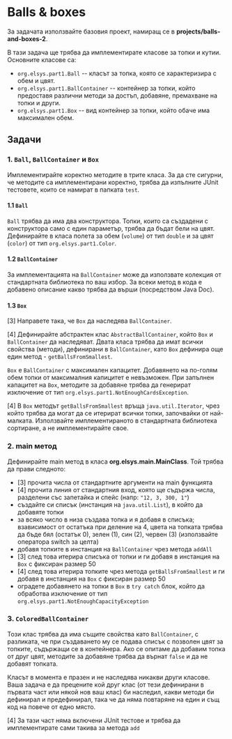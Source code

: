 # Balls & boxes

За задачата използвайте базовия проект, намиращ се в **projects/balls-and-boxes-2**.

В тази задача ще трябва да имплементирате класове за топки и кутии. Основните класове са:
*   `org.elsys.part1.Ball` -- класът за топка, която се характеризира с обем и цвят.
*   `org.elsys.part1.BallContainer` -- контейнер за топки, който предоставя различни методи за достъп, добавяне, премахване на топки и други.
*   `org.elsys.part1.Box` -- вид контейнер за топки, който обаче има максимален обем.

## Задачи

### 1. `Ball`, `BallContainer` и `Box`

Имплементирайте коректно методите в трите класа. За да сте сигурни, че методите са имплементирани коректно, трябва да изпълните JUnit тестовете, които се намират в папката `test`.

#### 1.1 `Ball`

`Ball` трябва да има два конструктора. Топки, които са създадени с конструктора само с един параметър, трябва да бъдат бели на цвят.
Дефинирайте в класа полета за обем (`volume`) от тип `double` и за цвят (`color`) от тип `org.elsys.part1.Color`.

#### 1.2 `BallContainer`

За имплементацията на `BallContainer` може да използвате колекция от стандартната библиотека по ваш избор. За всеки метод в кода е добавено описание какво трябва да върши (посредством Java Doc).

#### 1.3 `Box`

[3] Направете така, че `Box` да наследява `BallContainer`.

[4] Дефинирайте абстрактен клас `AbstractBallContainer`, който `Box` и `BallContainer` да наследяват. Двата класа трябва да имат всички свойства (методи), дефинирани в `BallContainer`, като `Box` дефинира още един метод - `getBallsFromSmallest`.

`Box` е `BallContainer` с максимален капацитет. Добавянето на по-голям обем топки от максималния капицитет е невъзможен. При запълнен капацитет на `Box`, методитe за добавяне трябва да генерират изключение от тип `org.elsys.part1.NotEnoughCardsException`.

[4] В `Box` методът `getBallsFromSmallest` връща `java.util.Iterator`, чрез който трябва да могат да се итерират всички топки, започвайки от най-малката. Използвайте имплементираното в стандартната библиотека сортиране, а не имплементирайте свое.

### 2. main метод

Дефинирайте main метод в класа **org.elsys.main.MainClass**.
Той трябва да прави следното:
  * [3] прочита числа от стандартните аргументи на main функцията
  * [4] прочита линия от стандартния вход, която ще съдържа числа, разделени със запетайка и спейс (напр: `"12, 3, 300, 1"`)
  * създайте си списък (инстанция на `java.util.List`), в който да добавяте топки
  * за всяко число в низа създава топка и я добавя в списъка; взависимост от остатъка при деление на 4, цвета на топката трябва да бъде бял (остатък 0), зелен (1), син (2), червен (3) (използвайте оператора switch за целта)
  * добавя топките в инстанция на `BallContainer` чрез метода `addAll`
  * [3] след това итерира списъка от топки и ги добавя в инстанция на `Box` с фиксиран размер 50
  * [4] след това итерира топките чрез метода `getBallsFromSmallest` и ги добавя в инстанция на `Box` с фиксиран размер 50
  * оградете добавянето на топки в `Box` в `try catch` блок, който да обработва изключение от тип `org.elsys.part1.NotEnoughCapacityException` 

### 3. `ColoredBallContainer`

Този клас трябва да има същите свойства като `BallContainer`, с разликата, че при създаването му се подава списък с позволен цвят за топките, съдържащи се в контейнера. Ако се опитаме да добавим топка от друг цвят, методите за добавяне трябва да върнат `false` и да не добавят топката. 

Класът в момента е празен и не наследява никакви други класове. Ваша задача е да прецените кой друг клас (от тези дефинирани в първата част или някой нов ваш клас) би наследил, какви методи би дефинирал и предефинирал, така че да няма повтаряне на един и същ код на повече от едно място.

[4] За тази част няма включени JUnit тестове и трябва да имплементирате сами такива за метода `add`


